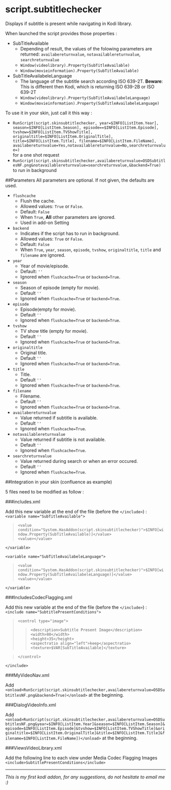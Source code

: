 script.subtitlechecker
======================

Displays if subtitle is present while navigating in Kodi library.

When launched the script provides those properties :

* SubTitleAvailable  
	- Depending of result, the values of the folowing parameters are returned: `availabereturnvalue`, `notavailablereturnvalue`, `searchreturnvalue`  
	- `Window(videolibrary).Property(SubTitleAvailable)`  
	- `Window(movieinformation).Property(SubTitleAvailable)`
* SubTitleAvailabeleLanguage  
	- The language of the subtitle search according ISO 639-2T. **Beware**: This is different then Kodi, which is returning ISO 639-2B or ISO 639-2T  
	- `Window(videolibrary).Property(SubTitleAvailabeleLanguage)`  
	- `Window(movieinformation).Property(SubTitleAvailabeleLanguage)`

To use it in your skin, just call it this way :

* `RunScript(script.skinsubtitlechecker, year=$INFO[ListItem.Year], season=$INFO[ListItem.Season], episode==$INFO[ListItem.Episode], tvshow=$INFO[ListItem.TVShowTitle], originaltitle=$INFO[ListItem.OriginalTitle], title=$INFO[ListItem.Title], filename=$INFO[ListItem.FileName], availabereturnvalue=Yes,notavailablereturnvalue=No,searchreturnvalue=)`   
for a one shot request
* `RunScript(script.skinsubtitlechecker,availabereturnvalue=OSDSubtitlesNF.png&notavailablereturnvalue=searchreturnvalue,&backend=True)`  
to run in background

##Parameters
All parameters are optional. If not given, the defaults are used.
*  `flushcache`   
	- Flush the cache.  
	- Allowed values: `True` or `False`.  
	- Default: `False`  
	- When `True`, **All** other parameters are ignored.  
	- Used in add-on Setting
*  `backend`  
	- Indicates if the script has to run in background.   
	- Allowed values: `True` or `False`.  
	- Default: `False`  
	- When `True`, `year`, `season`, `episode`, `tvshow`, `originaltitle`, `title` and `filename` are ignored. 
*  `year`  
	- Year of movie/episode.  
	- Default: `''`  
	- Ignored when `flushcache=True` or `backend=True`.
*  `season`  
	- Season of episode (empty for movie).  
	- Default `''`  
	- Ignored when `flushcache=True` or `backend=True`.
*  `episode`  
	- Episode(empty for movie).  
	- Default `''`  
	- Ignored when `flushcache=True` or `backend=True`.  
*  `tvshow`  
	- TV show title (empty for movie).  
	- Default `''`  
	- Ignored when `flushcache=True` or `backend=True`.  
*  `originaltitle`  
	- Original title.  
	- Default `''`  
	- Ignored when `flushcache=True` or `backend=True`.  
*  `title`  
	- Title.  
	- Default `''`  
	- Ignored when `flushcache=True` or `backend=True`.  
*  `filename`  
	- Filename.  
	- Default `''`  
	- Ignored when `flushcache=True` or `backend=True`.  
*  `availabereturnvalue`  
	- Value returned if subtitle is available.  
	- Default `''`  
	- Ignored when `flushcache=True`.
*  `notavailablereturnvalue`  
	- Value returned if subtitle is not available.  
	- Default `''`  
	- Ignored when `flushcache=True`.
*  `searchreturnvalue`  
	- Value returned during search or when an error occured.  
	- Default `''`  
	- Ignored when `flushcache=True`.  

##Integration in your skin (confluence as example)

5 files need to be modified as follow :

###includes.xml

Add this new variable at the end of the file (before the `</include>`) :  
`<variable name="SubTitleAvailable">`  
>`<value condition="System.HasAddon(script.skinsubtitlechecker)">$INFO[window.Property(SubTitleAvailable)]</value>`  
>`<value></value>`
 
`</variable>`  
 
`<variable name="SubTitleAvailabeleLanguage">`  
>`<value condition="System.HasAddon(script.skinsubtitlechecker)">$INFO[window.Property(SubTitleAvailabeleLanguage)]</value>`  
>`<value></value>` 
 
`</variable>`  

###IncludesCodecFlagging.xml

Add this new variable at the end of the file (before the `</include>`) :  
`<include name="SubtitlePresentConditions">`
>`<control type="image">`
>>`<description>Subtitle Present Image</description>`  
>>`<width>80</width>`  
>>`<height>35</height>`  
>>`<aspectratio align="left">keep</aspectratio>`  
>>`<texture>$VAR[SubTitleAvailable]</texture>`

>`</control>`

`</include>`

###MyVideoNav.xml

Add `<onload>RunScript(script.skinsubtitlechecker,availabereturnvalue=OSDSubtitlesNF.png&backend=True)</onload>`  at the beginning.
	
###DialogVideoInfo.xml

Add  `<onload>RunScript(script.skinsubtitlechecker,availabereturnvalue=OSDSubtitlesNF.png&year=$INFO[ListItem.Year]&season=$INFO[ListItem.Season]&episode=$INFO[ListItem.Episode]&tvshow=$INFO[ListItem.TVShowTitle]&originaltitle=$INFO[ListItem.OriginalTitle]&title=$INFO[ListItem.Title]&filename=$INFO[ListItem.FileName])</onload>`   at the beginning.



###ViewsVideoLibrary.xml

Add the following line to each view under Media Codec Flagging Images
`<include>SubtitlePresentConditions</include>`

______________________

_This is my first kodi addon, for any suggestions, do not hesitate to email me :)_
